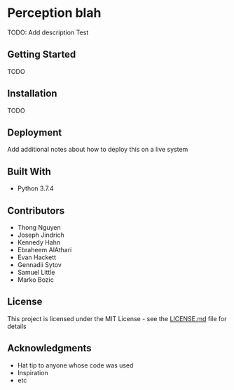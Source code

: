 # Perception blah

TODO: Add description
Test

## Getting Started

TODO

## Installation

TODO

## Deployment

Add additional notes about how to deploy this on a live system

## Built With

* Python 3.7.4

## Contributors

* Thong Nguyen 
* Joseph Jindrich
* Kennedy Hahn
* Ebraheem AlAthari
* Evan Hackett
* Gennadii Sytov
* Samuel Little
* Marko Bozic

## License

This project is licensed under the MIT License - see the [LICENSE.md](../master/LICENSE) file for details

## Acknowledgments

* Hat tip to anyone whose code was used
* Inspiration
* etc

